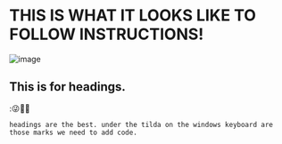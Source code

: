 # THIS IS WHAT IT LOOKS LIKE TO FOLLOW INSTRUCTIONS! 
![image](https://github.com/user-attachments/assets/b42654d8-e433-4611-8d88-c782a7a3257b)
## This is for headings.
:😜🐱‍👓

```
headings are the best. under the tilda on the windows keyboard are those marks we need to add code.
```
